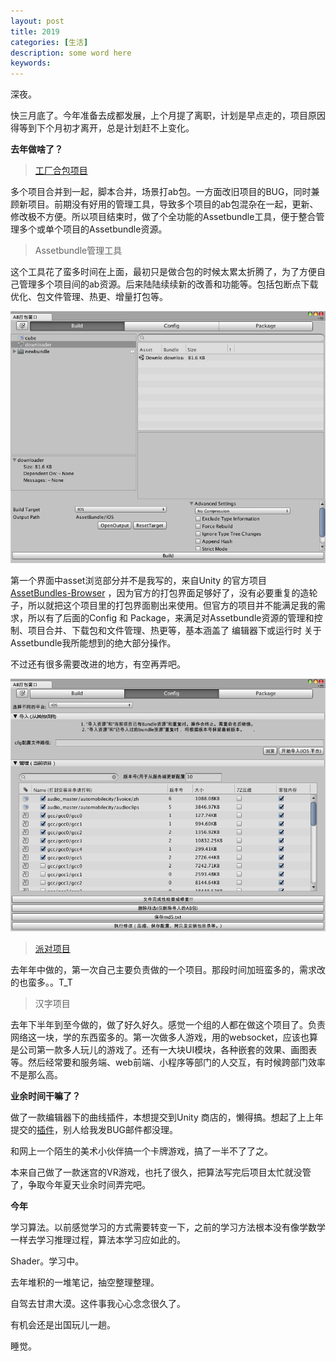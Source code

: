 ```yaml
---
layout: post
title: 2019
categories: [生活]
description: some word here
keywords: 
---
```


深夜。

快三月底了。今年准备去成都发展，上个月提了离职，计划是早点走的，项目原因得等到下个月初才离开，总是计划赶不上变化。

**去年做啥了？**

> [工厂合包项目](https://shouji.baidu.com/software/25698036.html)

多个项目合并到一起，脚本合并，场景打ab包。一方面改旧项目的BUG，同时兼顾新项目。前期没有好用的管理工具，导致多个项目的ab包混杂在一起，更新、修改极不方便。所以项目结束时，做了个全功能的Assetbundle工具，便于整合管理多个或单个项目的Assetbundle资源。

> Assetbundle管理工具

这个工具花了蛮多时间在上面，最初只是做合包的时候太累太折腾了，为了方便自己管理多个项目间的ab资源。后来陆陆续续新的改善和功能等。包括包断点下载优化、包文件管理、热更、增量打包等。

![ab1](/Img/Unity/Editor/ab1.png)

第一个界面中asset浏览部分并不是我写的，来自Unity 的官方项目 [AssetBundles-Browser](https://github.com/Unity-Technologies/AssetBundles-Browser) ，因为官方的打包界面足够好了，没有必要重复的造轮子，所以就把这个项目里的打包界面剔出来使用。但官方的项目并不能满足我的需求，所以有了后面的Config 和 Package，来满足对Assetbundle资源的管理和控制、项目合并、下载包和文件管理、热更等，基本涵盖了 编辑器下或运行时 关于Assetbundle我所能想到的绝大部分操作。

不过还有很多需要改进的地方，有空再弄吧。

![ab2](/Img/Unity/Editor/ab2.png)

> [派对项目](https://shouji.baidu.com/game/25620433.html)

去年年中做的，第一次自己主要负责做的一个项目。那段时间加班蛮多的，需求改的也蛮多。。T_T

> 汉字项目

去年下半年到至今做的，做了好久好久。感觉一个组的人都在做这个项目了。负责网络这一块，学的东西蛮多的。第一次做多人游戏，用的websocket，应该也算是公司第一款多人玩儿的游戏了。还有一大块UI模块，各种嵌套的效果、画图表等。然后经常要和服务端、web前端、小程序等部门的人交互，有时候跨部门效率不是那么高。

**业余时间干嘛了？**

做了一款编辑器下的曲线插件，本想提交到Unity 商店的，懒得搞。想起了上上年提交的[插件](https://www.assetstore.unity3d.com/cn/#!/content/97821)，别人给我发BUG邮件都没理。

和网上一个陌生的美术小伙伴搞一个卡牌游戏，搞了一半不了了之。

本来自己做了一款迷宫的VR游戏，也托了很久，把算法写完后项目太忙就没管了，争取今年夏天业余时间弄完吧。

**今年**

学习算法。以前感觉学习的方式需要转变一下，之前的学习方法根本没有像学数学一样去学习推理过程，算法本学习应如此的。

Shader。学习中。

去年堆积的一堆笔记，抽空整理整理。

自驾去甘肃大漠。这件事我心心念念很久了。

有机会还是出国玩儿一趟。

睡觉。